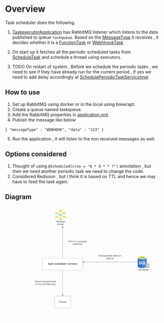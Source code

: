 # Overview

Task scheduler does the following.

1. [TaskexecutorApplication](./src/main/java/com/soru/taskexecutor/TaskexecutorApplication.java) has RabbitMQ listener which listens to the data published to queue ```taskqueue```.
   Based on the [MessageType](./src/main/java/com/soru/taskexecutor/model/MessageType.java) it receives , it decides whether it is a [FunctionTask](./src/main/java/com/soru/taskexecutor/task/FunctionTask.java) or
   [WebhhookTask](./src/main/java/com/soru/taskexecutor/task/WebhhookTask.java)

2. On start up it fetches all the periodic scheduled tasks from [ScheduleTask](./src/main/java/com/soru/taskexecutor/entity/ScheduleTask.java) and schedule a thread using executors.
3. TODO On restart of system , Before we schedule the periodic tasks , we need to see if they have already run for the current period , if yes we need to add delay accordingly at [SchedulePeriodicTaskServiceImpl](./src/main/java/com/soru/taskexecutor/service/impl/SchedulePeriodicTaskServiceImpl.java)

## How to use

1. Set up RabbitMQ using docker or in the local using brew/apt.
2. Create a queue named taskqueue.
3. Add the RabbitMQ properties in [application.yml](./src/main/resources/application.yml).
4. Publish the message like below

`{
"messageType" : "WEBHOOK",
"data" : "123"
}`

5. Run the application , it will listen to the non received messages as well.

## Options considered

1. Thought of using `@Scheduled(cron = "0 * 9 * * ?")` annotation , but then we need another periodic task we need to change the code.
2. Considered Redisson , but I think it is based on TTL and hence we may have to feed the task again.

## Diagram

![ArchitechDiagramOverview.png](./ArchitechDiagramOverview.png)
